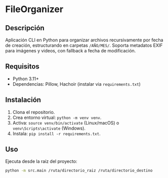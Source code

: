 # FileOrganizer

## Descripción

Aplicación CLI en Python para organizar archivos recursivamente por fecha de creación, estructurando en carpetas `/AÑO/MES/`. Soporta metadatos EXIF para imágenes y videos, con fallback a fecha de modificación.

## Requisitos

- Python 3.11+
- Dependencias: Pillow, Hachoir (instalar via `requirements.txt`)

## Instalación

1. Clona el repositorio.
2. Crea entorno virtual: `python -m venv venv`.
3. Activa: `source venv/bin/activate` (Linux/macOS) o `venv\Scripts\activate` (Windows).
4. Instala: `pip install -r requirements.txt`.

## Uso

Ejecuta desde la raíz del proyecto:

```bash
python -m src.main /ruta/directorio_raiz /ruta/directorio_destino
```
